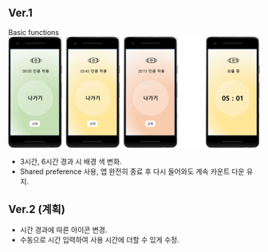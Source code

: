 ## Ver.1
Basic functions
![화면 구성](images/app_design.png)
- 3시간, 6시간 경과 시 배경 색 변화.
- Shared preference 사용, 앱 완전히 종료 후 다시 들어와도 계속 카운트 다운 유지.

## Ver.2 (계획)
- 시간 경과에 따른 아이콘 변경.
- 수동으로 시간 입력하여 사용 시간에 더할 수 있게 수정.
